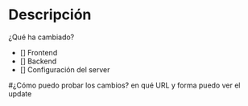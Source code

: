 # Descripción
¿Qué ha cambiado?

- [] Frontend
- [] Backend
- [] Configuración del server

#¿Cómo puedo probar los cambios?
en qué URL y forma puedo ver el update
